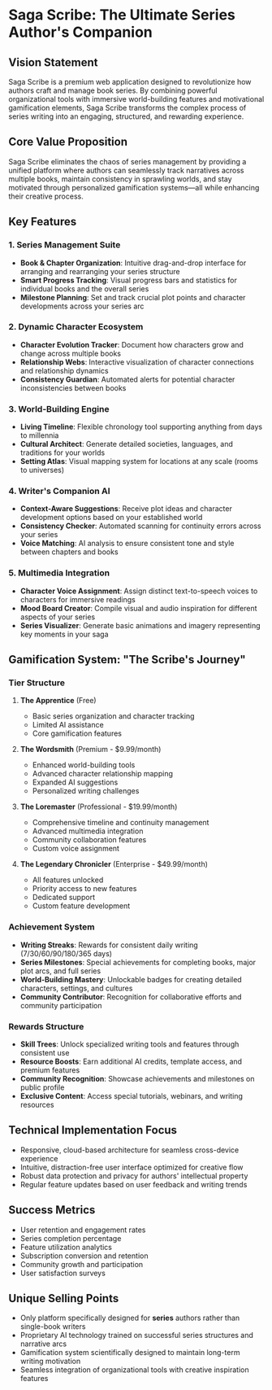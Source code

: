 # Saga Scribe: The Ultimate Series Author's Companion

## Vision Statement
Saga Scribe is a premium web application designed to revolutionize how authors craft and manage book series. By combining powerful organizational tools with immersive world-building features and motivational gamification elements, Saga Scribe transforms the complex process of series writing into an engaging, structured, and rewarding experience.

## Core Value Proposition
Saga Scribe eliminates the chaos of series management by providing a unified platform where authors can seamlessly track narratives across multiple books, maintain consistency in sprawling worlds, and stay motivated through personalized gamification systems—all while enhancing their creative process.

## Key Features

### 1. Series Management Suite
- **Book & Chapter Organization**: Intuitive drag-and-drop interface for arranging and rearranging your series structure
- **Smart Progress Tracking**: Visual progress bars and statistics for individual books and the overall series
- **Milestone Planning**: Set and track crucial plot points and character developments across your series arc

### 2. Dynamic Character Ecosystem
- **Character Evolution Tracker**: Document how characters grow and change across multiple books
- **Relationship Webs**: Interactive visualization of character connections and relationship dynamics
- **Consistency Guardian**: Automated alerts for potential character inconsistencies between books

### 3. World-Building Engine
- **Living Timeline**: Flexible chronology tool supporting anything from days to millennia
- **Cultural Architect**: Generate detailed societies, languages, and traditions for your worlds
- **Setting Atlas**: Visual mapping system for locations at any scale (rooms to universes)

### 4. Writer's Companion AI
- **Context-Aware Suggestions**: Receive plot ideas and character development options based on your established world
- **Consistency Checker**: Automated scanning for continuity errors across your series
- **Voice Matching**: AI analysis to ensure consistent tone and style between chapters and books

### 5. Multimedia Integration
- **Character Voice Assignment**: Assign distinct text-to-speech voices to characters for immersive readings
- **Mood Board Creator**: Compile visual and audio inspiration for different aspects of your series
- **Series Visualizer**: Generate basic animations and imagery representing key moments in your saga

## Gamification System: "The Scribe's Journey"

### Tier Structure
1. **The Apprentice** (Free)
   - Basic series organization and character tracking
   - Limited AI assistance
   - Core gamification features

2. **The Wordsmith** (Premium - $9.99/month)
   - Enhanced world-building tools
   - Advanced character relationship mapping
   - Expanded AI suggestions
   - Personalized writing challenges

3. **The Loremaster** (Professional - $19.99/month)
   - Comprehensive timeline and continuity management
   - Advanced multimedia integration
   - Community collaboration features
   - Custom voice assignment

4. **The Legendary Chronicler** (Enterprise - $49.99/month)
   - All features unlocked
   - Priority access to new features
   - Dedicated support
   - Custom feature development

### Achievement System
- **Writing Streaks**: Rewards for consistent daily writing (7/30/60/90/180/365 days)
- **Series Milestones**: Special achievements for completing books, major plot arcs, and full series
- **World-Building Mastery**: Unlockable badges for creating detailed characters, settings, and cultures
- **Community Contributor**: Recognition for collaborative efforts and community participation

### Rewards Structure
- **Skill Trees**: Unlock specialized writing tools and features through consistent use
- **Resource Boosts**: Earn additional AI credits, template access, and premium features
- **Community Recognition**: Showcase achievements and milestones on public profile
- **Exclusive Content**: Access special tutorials, webinars, and writing resources

## Technical Implementation Focus
- Responsive, cloud-based architecture for seamless cross-device experience
- Intuitive, distraction-free user interface optimized for creative flow
- Robust data protection and privacy for authors' intellectual property
- Regular feature updates based on user feedback and writing trends

## Success Metrics
- User retention and engagement rates
- Series completion percentage
- Feature utilization analytics
- Subscription conversion and retention
- Community growth and participation
- User satisfaction surveys

## Unique Selling Points
- Only platform specifically designed for **series** authors rather than single-book writers
- Proprietary AI technology trained on successful series structures and narrative arcs
- Gamification system scientifically designed to maintain long-term writing motivation
- Seamless integration of organizational tools with creative inspiration features
